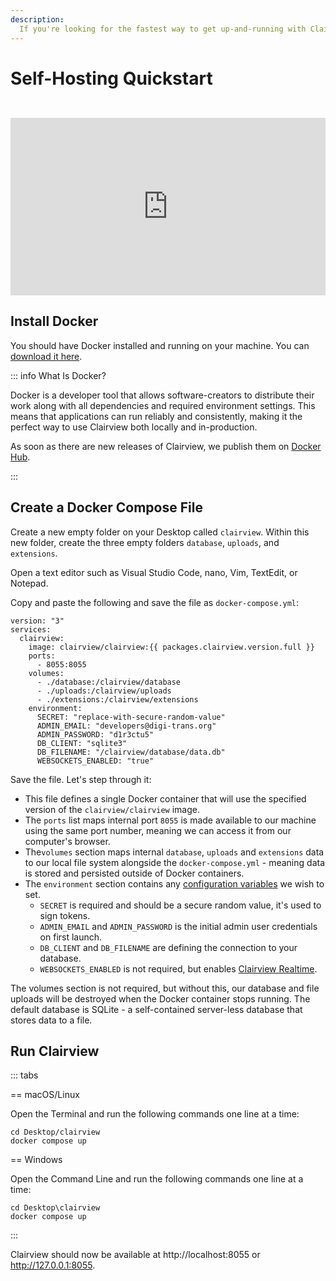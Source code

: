 ```yaml
---
description:
  If you're looking for the fastest way to get up-and-running with Clairview locally, this guide will get you there in minutes.
---
```


<script setup lang="ts">
import { data as packages } from '@/data/packages.data.js';
</script>

# Self-Hosting Quickstart

<iframe style="width:100%; aspect-ratio:16/9; margin-top: 2em;" src="https://www.youtube.com/embed/J7tFWxAGkh4" title="YouTube video player" frameborder="0" allow="accelerometer; autoplay; clipboard-write; encrypted-media; gyroscope; picture-in-picture; web-share" allowfullscreen></iframe>

## Install Docker

You should have Docker installed and running on your machine. You can
[download it here](https://docs.docker.com/get-docker/).

::: info What Is Docker?

Docker is a developer tool that allows software-creators to distribute their work along with all dependencies and
required environment settings. This means that applications can run reliably and consistently, making it the perfect way
to use Clairview both locally and in-production.

As soon as there are new releases of Clairview, we publish them on
[Docker Hub](https://hub.docker.com/r/clairview/clairview).

:::

## Create a Docker Compose File

Create a new empty folder on your Desktop called `clairview`. Within this new folder, create the three empty folders
`database`, `uploads`, and `extensions`.

Open a text editor such as Visual Studio Code, nano, Vim, TextEdit, or Notepad.

Copy and paste the following and save the file as `docker-compose.yml`:

```yaml-vue
version: "3"
services:
  clairview:
    image: clairview/clairview:{{ packages.clairview.version.full }}
    ports:
      - 8055:8055
    volumes:
      - ./database:/clairview/database
      - ./uploads:/clairview/uploads
      - ./extensions:/clairview/extensions
    environment:
      SECRET: "replace-with-secure-random-value"
      ADMIN_EMAIL: "developers@digi-trans.org"
      ADMIN_PASSWORD: "d1r3ctu5"
      DB_CLIENT: "sqlite3"
      DB_FILENAME: "/clairview/database/data.db"
      WEBSOCKETS_ENABLED: "true"
```

Save the file. Let's step through it:

- This file defines a single Docker container that will use the specified version of the `clairview/clairview` image.
- The `ports` list maps internal port `8055` is made available to our machine using the same port number, meaning we can
  access it from our computer's browser.
- The`volumes` section maps internal `database`, `uploads` and `extensions` data to our local file system alongside the
  `docker-compose.yml` - meaning data is stored and persisted outside of Docker containers.
- The `environment` section contains any [configuration variables](/self-hosted/config-options.html) we wish to set.
  - `SECRET` is required and should be a secure random value, it's used to sign tokens.
  - `ADMIN_EMAIL` and `ADMIN_PASSWORD` is the initial admin user credentials on first launch.
  - `DB_CLIENT` and `DB_FILENAME` are defining the connection to your database.
  - `WEBSOCKETS_ENABLED` is not required, but enables [Clairview Realtime](/guides/real-time/getting-started/index.html).

The volumes section is not required, but without this, our database and file uploads will be destroyed when the Docker
container stops running. The default database is SQLite - a self-contained server-less database that stores data to a
file.

## Run Clairview

::: tabs

== macOS/Linux

Open the Terminal and run the following commands one line at a time:

```
cd Desktop/clairview
docker compose up
```

== Windows

Open the Command Line and run the following commands one line at a time:

```
cd Desktop\clairview
docker compose up
```

:::

Clairview should now be available at http://localhost:8055 or http://127.0.0.1:8055.
